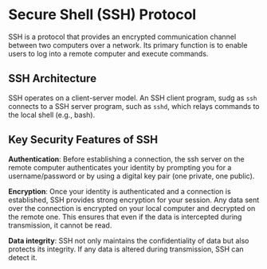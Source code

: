 # Secure Shell (SSH) Protocol

SSH is a protocol that provides an encrypted communication channel between two computers over a network. Its primary function is to enable users to log into a remote computer and execute commands.&#x20;

## SSH Architecture

SSH operates on a client-server model. An SSH client program, sudg as `ssh` connects to a SSH server program, such as `sshd`, which relays commands to the local shell (e.g., bash).

## Key Security Features of SSH

**Authentication**: Before establishing a connection, the ssh server on the remote computer authenticates your identity by prompting you for a username/password or by using a digital key pair (one private, one public).&#x20;

**Encryption**: Once your identity is authenticated and a connection is established, SSH provides strong encryption for your session. Any data sent over the connection is encrypted on your local computer and decrypted on the remote one. This ensures that even if the data is intercepted during transmission, it cannot be read.&#x20;

**Data integrity**: SSH not only maintains the confidentiality of data but also protects its integrity. If any data is altered during transmission, SSH can detect it.
